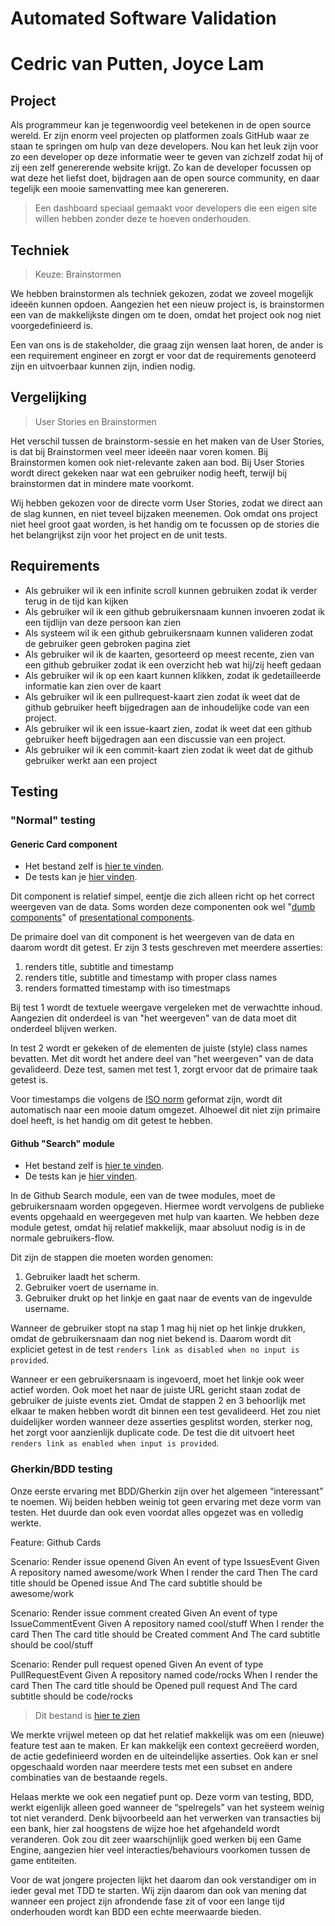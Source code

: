 # Automated Software Validation
# Cedric van Putten, Joyce Lam

## Project

Als programmeur kan je tegenwoordig veel betekenen in de open source wereld. 
Er zijn enorm veel projecten op platformen zoals GitHub waar ze staan te springen om hulp van deze developers. 
Nou kan het leuk zijn voor zo een developer op deze informatie weer te geven van zichzelf zodat hij of zij  een zelf genererende website krijgt. 
Zo kan de developer focussen op wat deze het liefst doet, bijdragen aan de open source community, en daar tegelijk een mooie samenvatting mee kan genereren.

> Een dashboard speciaal gemaakt voor developers die een eigen site willen hebben zonder deze te hoeven onderhouden.

## Techniek

> Keuze: Brainstormen

We hebben brainstormen als techniek gekozen, zodat we zoveel mogelijk ideeën kunnen opdoen. 
Aangezien het een nieuw project is, is brainstormen een van de makkelijkste dingen om te doen, omdat het project ook nog niet voorgedefinieerd is.

Een van ons is de stakeholder, die graag zijn wensen laat horen, de ander is een requirement engineer en zorgt er voor dat de requirements genoteerd zijn en uitvoerbaar kunnen zijn, indien nodig. 

## Vergelijking 

> User Stories en Brainstormen

Het verschil tussen de brainstorm-sessie en het maken van de User Stories, is dat bij Brainstormen veel meer ideeën naar voren komen. 
Bij Brainstormen komen ook niet-relevante zaken aan bod. 
Bij User Stories wordt direct gekeken naar wat een gebruiker nodig heeft, terwijl bij brainstormen dat in mindere mate voorkomt.
	
Wij hebben gekozen voor de directe vorm User Stories, zodat we direct aan de slag kunnen, en niet teveel bijzaken meenemen. 
Ook omdat ons project niet heel groot gaat worden, is het handig om te focussen op de stories die het belangrijkst zijn voor het project en de unit tests.

## Requirements

- Als gebruiker wil ik een infinite scroll kunnen gebruiken zodat ik verder terug in de tijd kan kijken
- Als gebruiker wil ik een github gebruikersnaam kunnen invoeren zodat ik een tijdlijn van deze persoon kan zien
- Als systeem wil ik een github gebruikersnaam kunnen valideren zodat de gebruiker geen gebroken pagina ziet
- Als gebruiker wil ik de kaarten, gesorteerd op meest recente, zien van een github gebruiker zodat ik een overzicht heb wat hij/zij heeft gedaan 
- Als gebruiker wil ik op een kaart kunnen klikken, zodat ik gedetailleerde informatie kan zien over de kaart
- Als gebruiker wil ik een pullrequest-kaart zien zodat ik weet dat de github gebruiker heeft bijgedragen aan de inhoudelijke code van een project.
- Als gebruiker wil ik een issue-kaart zien, zodat ik weet dat een github gebruiker heeft bijgedragen aan een discussie van een project.
- Als gebruiker wil ik een commit-kaart zien zodat ik weet dat de github gebruiker werkt aan een project

## Testing

### "Normal" testing

#### Generic Card component

- Het bestand zelf is [hier te vinden](https://github.com/timeliners/prototype/blob/master/src/components/card/card.tsx). 
- De tests kan je [hier vinden](https://github.com/timeliners/prototype/blob/master/src/components/card/card.test.tsx).

Dit component is relatief simpel, eentje die zich alleen richt op het correct weergeven van de data.
Soms worden deze componenten ook wel "[dumb components](https://medium.com/@thejasonfile/dumb-components-and-smart-components-e7b33a698d43)" of [presentational components](https://medium.com/@dan_abramov/smart-and-dumb-components-7ca2f9a7c7d0).

De primaire doel van dit component is het weergeven van de data en daarom wordt dit getest.
Er zijn 3 tests geschreven met meerdere asserties:

1. renders title, subtitle and timestamp
2. renders title, subtitle and timestamp with proper class names
3. renders formatted timestamp with iso timestmaps

Bij test 1 wordt de textuele weergave vergeleken met de verwachtte inhoud.
Aangezien dit onderdeel is van "het weergeven" van de data moet dit onderdeel blijven werken.

In test 2 wordt er gekeken of de elementen de juiste (style) class names bevatten.
Met dit wordt het andere deel van "het weergeven" van de data gevalideerd.
Deze test, samen met test 1, zorgt ervoor dat de primaire taak getest is.

Voor timestamps die volgens de [ISO norm](https://www.ietf.org/rfc/rfc3339.txt) geformat zijn, wordt dit automatisch naar een mooie datum omgezet.
Alhoewel dit niet zijn primaire doel heeft, is het handig om dit getest te hebben.


#### Github "Search" module

- Het bestand zelf is [hier te vinden](https://github.com/timeliners/prototype/blob/master/src/modules/github-search/container.tsx). 
- De tests kan je [hier vinden](https://github.com/timeliners/prototype/blob/master/src/modules/github-search/container.test.tsx).

In de Github Search module, een van de twee modules, moet de gebruikersnaam worden opgegeven.
Hiermee wordt vervolgens de publieke events opgehaald en weergegeven met hulp van kaarten.
We hebben deze module getest, omdat hij relatief makkelijk, maar absoluut nodig is in de normale gebruikers-flow.

Dit zijn de stappen die moeten worden genomen:

1. Gebruiker laadt het scherm.
2. Gebruiker voert de username in.
3. Gebruiker drukt op het linkje en gaat naar de events van de ingevulde username.

Wanneer de gebruiker stopt na stap 1 mag hij niet op het linkje drukken, omdat de gebruikersnaam dan nog niet bekend is.
Daarom wordt dit expliciet getest in de test `renders link as disabled when no input is provided`.

Wanneer er een gebruikersnaam is ingevoerd, moet het linkje ook weer actief worden.
Ook moet het naar de juiste URL gericht staan zodat de gebruiker de juiste events ziet.
Omdat de stappen 2 en 3 behoorlijk met elkaar te maken hebben wordt dit binnen een test gevalideerd.
Het zou niet duidelijker worden wanneer deze asserties gesplitst worden, sterker nog, het zorgt voor aanzienlijk duplicate code.
De test die dit uitvoert heet `renders link as enabled when input is provided`.


### Gherkin/BDD testing

Onze eerste ervaring met BDD/Gherkin zijn over het algemeen “interessant” te noemen. 
Wij beiden hebben weinig tot geen ervaring met deze vorm van testen. 
Het duurde dan ook even voordat alles opgezet was en volledig werkte.


Feature: Github Cards

Scenario: Render issue openend
  Given An event of type IssuesEvent
  Given A repository named awesome/work
  When I render the card
  Then The card title should be Opened issue
  And The card subtitle should be awesome/work

Scenario: Render issue comment created
  Given An event of type IssueCommentEvent
  Given A repository named cool/stuff
  When I render the card
  Then The card title should be Created comment
  And The card subtitle should be cool/stuff

Scenario: Render pull request opened
  Given An event of type PullRequestEvent
  Given A repository named code/rocks
  When I render the card
  Then The card title should be Opened pull request
  And The card subtitle should be code/rocks


> Dit bestand is [hier te zien](https://github.com/timeliners/prototype/blob/master/src/components/github-card/index.feature)

We merkte vrijwel meteen op dat het relatief makkelijk was om een (nieuwe) feature test aan te maken. 
Er kan makkelijk een context gecreëerd worden, de actie gedefinieerd worden en de uiteindelijke asserties. 
Ook kan er snel opgeschaald worden naar meerdere tests met een subset en andere combinaties van de bestaande regels.

Helaas merkte we ook een negatief punt op. 
Deze vorm van testing, BDD, werkt eigenlijk alleen goed wanneer de “spelregels” van het systeem weinig tot niet veranderd. 
Denk bijvoorbeeld aan het verwerken van transacties bij een bank, hier zal hoogstens de wijze hoe het afgehandeld wordt veranderen. 
Ook zou dit zeer waarschijnlijk goed werken bij een Game Engine, aangezien hier veel interacties/behaviours voorkomen tussen de game entiteiten.

Voor de wat jongere projecten lijkt het daarom dan ook verstandiger om in ieder geval met TDD te starten. 
Wij zijn daarom dan ook van mening dat wanneer een project zijn afrondende fase zit of voor een lange tijd onderhouden wordt kan BDD een echte meerwaarde bieden.
